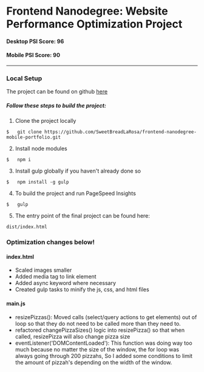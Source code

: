 # Frontend Nanodegree: Website Performance Optimization Project

#### Desktop PSI Score: 96
#### Mobile PSI Score: 90

---

### Local Setup

The project can be found on github [here](https://github.com/SweetBreadLaRosa/frontend-nanodegree-mobile-portfolio)

##### Follow these steps to build the project:

1. Clone the project locally
```
$   git clone https://github.com/SweetBreadLaRosa/frontend-nanodegree-mobile-portfolio.git
```
2. Install node modules
```
$   npm i
```
3. Install gulp globally if you haven't already done so
```
$   npm install -g gulp
```
4. To build the project and run PageSpeed Insights
```
$   gulp
```
5. The entry point of the final project can be found here:
```
dist/index.html
```

### Optimization changes below!

#### index.html

* Scaled images smaller
* Added media tag to link element
* Added async keyword where necessary
* Created gulp tasks to minify the js, css, and html files

#### main.js

* resizePizzas(): Moved calls (select/query actions to get elements) out of loop so that they do not need to be called
more than they need to.
* refactored changePizzaSizes() logic into resizePizza() so that when called, resizePizza will also change pizza size
* eventListener('DOMContentLoaded'): This function was doing way too much because no matter the size of the
window, the for loop was always going through 200 pizzahs,
So I added some conditions to limit the amount of pizzah's depending on the width of the window.